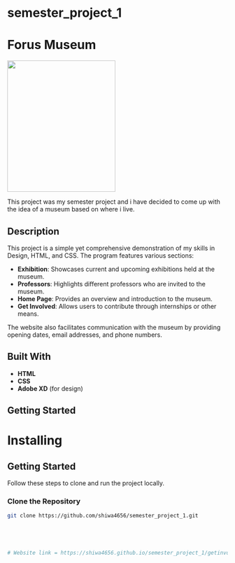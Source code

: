 # semester_project_1

# Forus Museum





<img src="https://github.com/shiwa4656/semester_project_1/assets/87342392/0b3060c0-4859-47dc-8f47-287f91a43aa6" width=70% height=300px>

This project was my semester project and i have decided to come up with the idea of a museum based on where i live.
## Description

This project is a simple yet comprehensive demonstration of my skills in Design, HTML, and CSS. The program features various sections:

- **Exhibition**: Showcases current and upcoming exhibitions held at the museum.
- **Professors**: Highlights different professors who are invited to the museum.
- **Home Page**: Provides an overview and introduction to the museum.
- **Get Involved**: Allows users to contribute through internships or other means.

The website also facilitates communication with the museum by providing opening dates, email addresses, and phone numbers.

## Built With

- **HTML**
- **CSS**
- **Adobe XD** (for design)

## Getting Started
# Installing
## Getting Started

Follow these steps to clone and run the project locally.

### Clone the Repository

```bash
git clone https://github.com/shiwa4656/semester_project_1.git





# Website link = https://shiwa4656.github.io/semester_project_1/getinvolved.html

